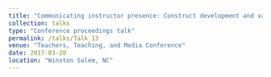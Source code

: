 ```yaml
---
title: "Communicating instructor presence: Construct development and validation of a new measure"
collection: talks
type: "Conference proceedings talk"
permalink: /talks/Talk_13
venue: "Teachers, Teaching, and Media Conference"
date: 2017-03-20
location: "Winston Salem, NC"
---
```


